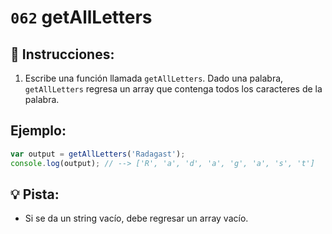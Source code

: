 # `062` getAllLetters

## 📝 Instrucciones:

1. Escribe una función llamada `getAllLetters`. Dado una palabra, `getAllLetters` regresa un array que contenga todos los caracteres de la palabra. 

## Ejemplo:

```Javascript
var output = getAllLetters('Radagast');
console.log(output); // --> ['R', 'a', 'd', 'a', 'g', 'a', 's', 't']
```

## 💡 Pista:

+ Si se da un string vacío, debe regresar un array vacío.